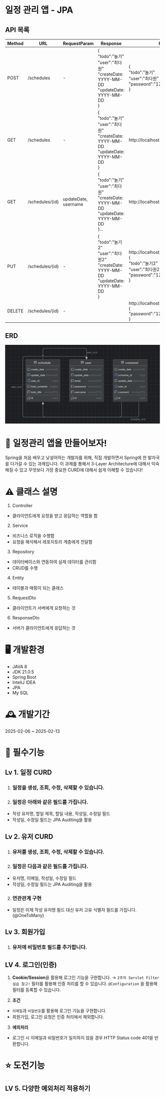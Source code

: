 # 일정 관리 앱 - JPA

## API 목록

| Method | URL             | RequestParam         | Response                                                                                            | Request                                                                                                          | Description | StatusCode  | 
|--------|-----------------|----------------------|-----------------------------------------------------------------------------------------------------|------------------------------------------------------------------------------------------------------------------|------------|-------------|
| POST   | /schedules      | -                    | {<br/>"todo":"놀기"<br/>"user":"최다원"<br/>"createDate: YYYY-MM-DD<br/>"updateDate: YYYY-MM-DD<br/>}    | {<br/>"todo":"놀기"<br/>"user":"최다원"<br/>"password":"1234"<br/>}                                                   | 일정 생성      | 일정 등록: 200  | 
| GET    | /schedules      | -                    | {<br/>"todo":"놀기"<br/>"user":"최다원"<br/>"createDate: YYYY-MM-DD<br/>"updateDate: YYYY-MM-DD<br/>}    | http://localhost:8080/api/schedules                                                                              |    일정 조회     | 일정 조회: 200ㅂ |  |
| GET    | /schedules/{id} | updateDate, username | {<br/>"todo":"놀기"<br/>"user":"최다원"<br/>"createDate: YYYY-MM-DD<br/>"updateDate: YYYY-MM-DD<br/>}... | http://localhost:8080/api/schedules/2                                                                            |                                         단건 일정 조회                       | 일정 조회: 200  ||
| PUT    | /schedules/{id} | -                    |     {<br/>"todo":"놀기2"<br/>"user":"최다원2"<br/>"createDate: YYYY-MM-DD<br/>"updateDate: YYYY-MM-DD<br/>}                                                                                                | http://localhost:8080/api/schedules/2      <br/>{<br/>"todo":"놀기2"<br/>"user":"최다원2"<br/>"password":"1234"<br/>} | 일정 수정      | 일정 수정: 200  |
| DELETE | /schedules/{id} | -                    |                                                                                                     | http://localhost:8080/api/schedules/2<br/>{<br/>"password":"1234"<br/>}                                          | 일정 삭제      | 일정 삭제: 200  |

## ERD
![1](/images/1.png)
# 📱 일정관리 앱을 만들어보자!
Spring을 처음 배우고 낮설어하는 개발자를 위해, 직접 개발하면서 Spring에 한 발자국을 다가갈 수 있는 과제입니다. 이 과제를 통해서 3-Layer Architecture에 대해서 익숙해질 수 있고 무엇보다 가장 중요한 CURD에 대해서 쉽게 이해할 수 있습니다!

# ⚠️ 클래스 설명
1. Controller
- 클라이언트에게 요청을 받고 응답하는 역할을 함
2. Service
- 비즈니스 로직을 수행함
- 요청을 해석해서 레포지토리 계층에게 전달함
3. Repository
- 데이터베이스와 연동하여 실제 데이터를 관리함
- CRUD를 수행
4. Entity
- 테이블과 매핑이 되는 클래스
5. RequestDto
- 클라이언트가 서버에게 요청하는 것
6. ResponseDto
- 서버가 클라이언트에게 응답하는 것

# 🖥️ 개발환경
- JAVA 8
- JDK 21.0.5
- Spring Boot
- InteliJ IDEA
- JPA
- My SQL

# 🕰️ 개발기간
2025-02-06 ~ 2025-02-13

# 📌 필수기능

## Lv 1. 일정  CURD
1. ### 일정을 생성, 조회, 수정, 삭제할 수 있습니다.
2. ### 일정은 아래와 같은 필드를 가집니다.
- 작성 유저명, 할일 제목, 할일 내용, 작성일, 수정일 필드
- 작성일, 수정일 필드는 JPA Auditing을 활용

## Lv 2. 유저 CURD
1. ### 유저를 생성, 조회, 수정, 삭제할 수 있습니다.
2. ### 일정은 다음과 같은 필드를 가집니다.
- 유저명, 이메일, 작성일, 수정일 필드
- 작성일, 수정일 필드는 JPA Auditing을 활용

2. ### 연관관계 구현
- 일정은 이제 작성 유저명 필드 대신 유저 고유 식별자 필드를 가집니다. (@OneToMany)

## Lv 3. 회원가입
1. ### 유저에 **비밀번호** 필드를 추가합니다.

## LV 4. 로그인(인증)
1. **Cookie/Session**을 활용해 로그인 기능을 구현합니다. → `2주차 Servlet Filter 실습 참고!`
 필터를 활용해 인증 처리를 할 수 있습니다.
`@Configuration` 을 활용해 필터를 등록할 수 있습니다.


2. **조건**
- `이메일`과 `비밀번호`를 활용해 로그인 기능을 구현합니다.
- 회원가입, 로그인 요청은 인증 처리에서 제외합니다.
3. **예외처리**
- 로그인 시 이메일과 비밀번호가 일치하지 않을 경우 HTTP Status code 401을 반환합니다.

# ⭐ 도전기능

## LV 5. 다양한 예외처리 적용하기